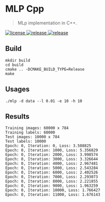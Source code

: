 # MLP Cpp
> MLp implementation in C++.


<p>
  <a href="https://raw.githubusercontent.com/songquanpeng/mlp-cpp/main/LICENSE">
    <img src="https://img.shields.io/github/license/songquanpeng/mlp-cpp?color=brightgreen" alt="license">
  </a>
  <a href="https://github.com/songquanpeng/mlp-cpp/releases/latest">
    <img src="https://img.shields.io/github/v/release/songquanpeng/mlp-cpp?color=brightgreen&include_prereleases" alt="release">
  </a>
  <a href="https://github.com/songquanpeng/mlp-cpp/releases/latest">
    <img src="https://img.shields.io/github/downloads/songquanpeng/mlp-cpp/total?color=brightgreen&include_prereleases" alt="release">
  </a>
</p>

## Build
```shell
mkdir build
cd build
cmake .. -DCMAKE_BUILD_TYPE=Release
make
```

## Usages
```shell
./mlp -d data --l 0.01 -e 10 -h 10
```

## Results
```
Training images: 60000 x 784
Training labels: 60000      
Test images: 10000 x 784    
Test labels: 10000
Epoch: 0, Iteration: 0, Loss: 3.508825
Epoch: 0, Iteration: 1000, Loss: 5.356829
Epoch: 0, Iteration: 2000, Loss: 3.998574
Epoch: 0, Iteration: 3000, Loss: 3.326644
Epoch: 0, Iteration: 4000, Loss: 2.967481
Epoch: 0, Iteration: 5000, Loss: 2.543284
Epoch: 0, Iteration: 6000, Loss: 2.402526
Epoch: 0, Iteration: 7000, Loss: 2.293073
Epoch: 0, Iteration: 8000, Loss: 2.221855
Epoch: 0, Iteration: 9000, Loss: 1.963259
Epoch: 0, Iteration: 10000, Loss: 1.766427
Epoch: 0, Iteration: 11000, Loss: 1.676143
```